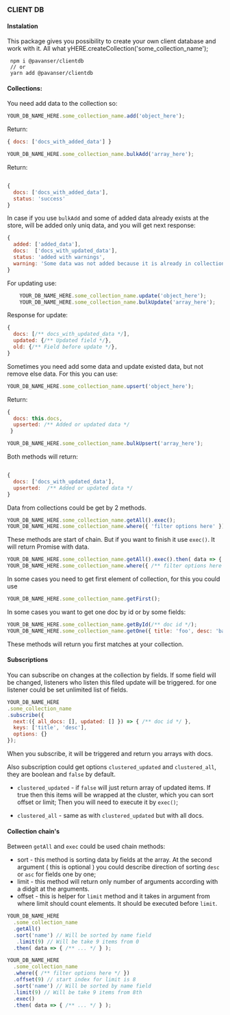 ### CLIENT DB

#### Instalation

This package gives you possibility to create your own client database and work with it.
All what yHERE.createCollection('some_collection_name');

```
 npm i @pavanser/clientdb 
 // or
 yarn add @pavanser/clientdb
```

#### Collections:

You need add data to the collection so:

```js
YOUR_DB_NAME_HERE.some_collection_name.add('object_here');
```
Return:
```js
{ docs: ['docs_with_added_data'] }
```

```js
YOUR_DB_NAME_HERE.some_collection_name.bulkAdd('array_here');
```
Return:
```js

{ 
  docs: ['docs_with_added_data'],
  status: 'success'
}
```
In case if you use `bulkAdd` and some of added data already exists at the store, will be added only uniq data, and you will get next response: 

```js
{
  added: ['added_data'],
  docs:  ['docs_with_updated_data'],
  status: 'added with warnings',
  warning: 'Some data was not added because it is already in collection'
}
```


For updating use:

```js
    YOUR_DB_NAME_HERE.some_collection_name.update('object_here');
    YOUR_DB_NAME_HERE.some_collection_name.bulkUpdate('array_here');
```

Response for update:

```js
{
  docs: [/** docs_with_updated_data */],
  updated: {/** Updated field */},
  old: {/** Field before update */},
}
```

Sometimes you need add some data and update existed data, but not remove else data. For this you can use:

```js
YOUR_DB_NAME_HERE.some_collection_name.upsert('object_here');
```
Return:
```js
{
  docs: this.docs,
  upserted: /** Added or updated data */
 }
```

```js
YOUR_DB_NAME_HERE.some_collection_name.bulkUpsert('array_here');
```
Both methods will return:
```js

{ 
  docs: ['docs_with_updated_data'],
  upserted:  /** Added or updated data */
}
```

Data from collections could be get by 2 methods.

```js
YOUR_DB_NAME_HERE.some_collection_name.getAll().exec();
YOUR_DB_NAME_HERE.some_collection_name.where({ 'filter options here' });
```
These methods are start of chain. But if you want to finish it use `exec()`. It will return Promise with data.

```js
YOUR_DB_NAME_HERE.some_collection_name.getAll().exec().then( data => { /** ... */ } );
YOUR_DB_NAME_HERE.some_collection_name.where({ /** filter options here */ }).exec().then( data => { /** ... */ } );
```

In some cases you need to get first element of collection, for this you could use
```js
YOUR_DB_NAME_HERE.some_collection_name.getFirst();
```

In some cases you want to get one doc by id or by some fields:
```js
YOUR_DB_NAME_HERE.some_collection_name.getById(/** doc id */);
YOUR_DB_NAME_HERE.some_collection_name.getOne({ title: 'foo', desc: 'bar' });
```
These methods will return you first matches at your collection.

#### Subscriptions
You can subscribe on changes at the collection by fields. If some field will be changed,
listeners who listen this filed update will be triggered. for one listener could be set 
unlimited list of fields.

```js
YOUR_DB_NAME_HERE
.some_collection_name
.subscribe({
  next:({ all_docs: [], updated: [] }) => { /** doc id */ },
  keys: ['title', 'desc'],
  options: {}
});
```

When you subscribe, it will be triggered and return you arrays with docs.

Also subscription could get options `clustered_updated` and `clustered_all`, they are boolean
and `false` by default.

- `clustered_updated` - if `false` will just return array of updated items. If true then this items will be wrapped at
the cluster, which you can sort offset or limit; Then you will need to execute it by `exec()`;

- `clustered_all` - same as with `clustered_updated` but with all docs.

#### Collection chain's

Between `getAll` and `exec` could be used chain methods:

- sort - this method is sorting data by fields at the array. At the second argument ( this is optional ) you could describe direction of sorting `desc` or `asc` for fields one by one;
- limit - this method will return only number of arguments according with a didgit at the arguments.
- offset - this is helper for `limit` method and it takes in argument from where limit should count elements. It should be executed before `limit`.

```js
YOUR_DB_NAME_HERE
  .some_collection_name
  .getAll()
  .sort('name') // Will be sorted by name field
   .limit(9) // Will be take 9 items from 0
  .then( data => { /** ... */ } );

YOUR_DB_NAME_HERE
  .some_collection_name
  .where({ /** filter options here */ })
  .offset(9) // start index for limit is 8
  .sort('name') // Will be sorted by name field
  .limit(9) // Will be take 9 items from 8th
  .exec()
  .then( data => { /** ... */ } );
```